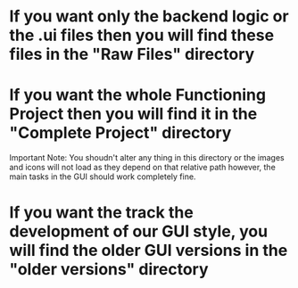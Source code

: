 # If you want only the backend logic or the .ui files then you will find these files in the "Raw Files" directory 
# If you want the whole Functioning Project then you will find it in the "Complete Project" directory
Important Note: You shoudn't alter any thing in this directory or the images and icons will not load as they depend on that relative path however, the main tasks in the GUI should work completely fine.
# If you want the track the development of our GUI style, you will find the older GUI versions in the "older versions" directory
